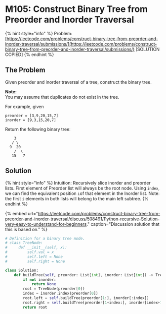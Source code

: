 # M105: Construct Binary Tree from Preorder and Inorder Traversal

{% hint style="info" %}
Problem: [https://leetcode.com/problems/construct-binary-tree-from-preorder-and-inorder-traversal/submissions/](https://leetcode.com/problems/construct-binary-tree-from-preorder-and-inorder-traversal/submissions/) \[SOLUTION COPIED\]
{% endhint %}

## The Problem

Given preorder and inorder traversal of a tree, construct the binary tree.

**Note:**  
You may assume that duplicates do not exist in the tree.

For example, given

```text
preorder = [3,9,20,15,7]
inorder = [9,3,15,20,7]
```

Return the following binary tree:

```text
    3
   / \
  9  20
    /  \
   15   7
```

## Solution

{% hint style="info" %}
Intuition: Recursively slice inorder and preorder lists. First element of Preorder list will always be the root node. Using `index`, we can find the equivalent position `i`of that element in the Inorder list. Note: the first `i` elements in both lists will belong to the main left subtree.
{% endhint %}

{% embed url="https://leetcode.com/problems/construct-binary-tree-from-preorder-and-inorder-traversal/discuss/508491/Python-recursive-Solution-very-easy-to-understand-for-beginners." caption="Discussion solution that this is based on." %}

```python
# Definition for a binary tree node.
# class TreeNode:
#     def __init__(self, x):
#         self.val = x
#         self.left = None
#         self.right = None

class Solution:
    def buildTree(self, preorder: List[int], inorder: List[int]) -> TreeNode:
        if not inorder:
            return None
        root = TreeNode(preorder[0])
        index = inorder.index(preorder[0])
        root.left = self.buildTree(preorder[1:], inorder[:index])
        root.right = self.buildTree(preorder[1+index:], inorder[index+1:])
        return root
```


